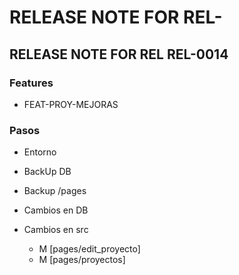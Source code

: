 # RELEASE NOTE FOR REL-

## RELEASE NOTE FOR REL REL-0014

### Features

- FEAT-PROY-MEJORAS

### Pasos

- Entorno

- BackUp DB
- Backup /pages
- Cambios en DB

- Cambios en src
  - M [pages/edit_proyecto]
  - M [pages/proyectos]
